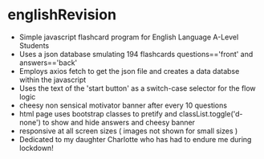 # englishRevision
- Simple javascript flashcard program for English Language A-Level Students
- Uses a json database smulating 194 flashcards questions=='front' and answers=='back'
- Employs axios fetch to get the json file and creates a data databse within the javascript
- Uses the text of the 'start button' as a switch-case selector for the flow logic
- cheesy non sensical motivator banner after every 10 questions
- html page uses bootstrap classes to pretify and classList.toggle('d-none')
to show and hide answers and cheesy banner
- responsive at all screen sizes ( images not shown for small sizes )
- Dedicated to my daughter Charlotte who has had to endure me during lockdown!
